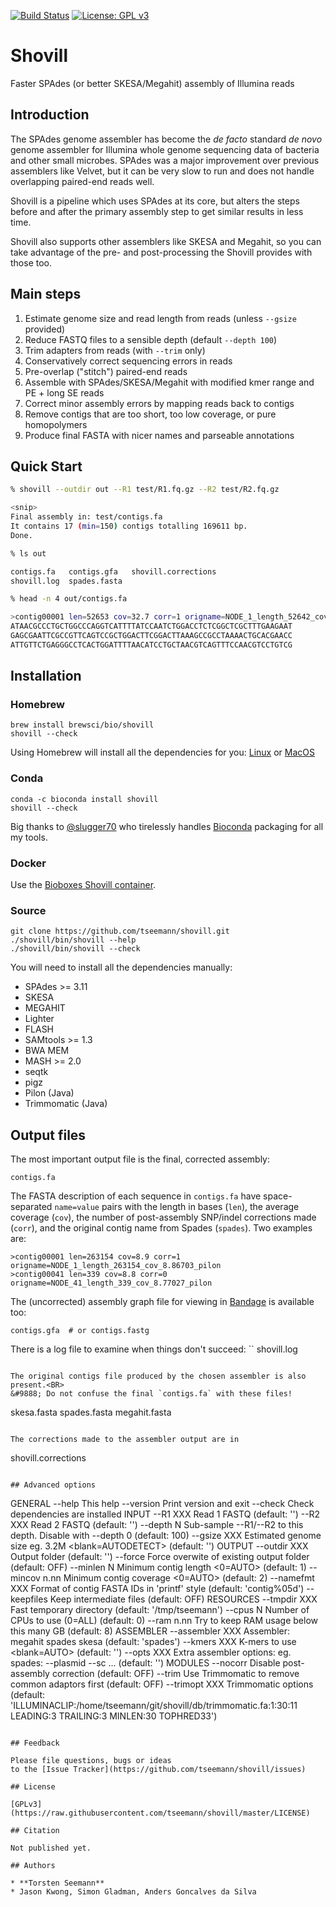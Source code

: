 [![Build Status](https://travis-ci.org/tseemann/shovill.svg?branch=master)](https://travis-ci.org/tseemann/shovill) [![License: GPL v3](https://img.shields.io/badge/License-GPL%20v3-blue.svg)](https://www.gnu.org/licenses/gpl-3.0) [](#lang-au)

# Shovill
Faster SPAdes (or better SKESA/Megahit) assembly of Illumina reads 

## Introduction

The SPAdes genome assembler has become the *de facto* standard *de novo* genome assembler
for Illumina whole genome sequencing data of bacteria and other small microbes. SPAdes
was a major improvement over previous assemblers like Velvet, but it can be very slow to run
and does not handle overlapping paired-end reads well.

Shovill is a pipeline which uses SPAdes at its core, but alters the steps before and after
the primary assembly step to get similar results in less time.

Shovill also supports other assemblers like SKESA and Megahit, so you can take advantage
of the pre- and post-processing the Shovill provides with those too.

## Main steps

1. Estimate genome size and read length from reads (unless `--gsize` provided)
2. Reduce FASTQ files to a sensible depth (default `--depth 100`)
3. Trim adapters from reads (with `--trim` only)
4. Conservatively correct sequencing errors in reads
5. Pre-overlap ("stitch") paired-end reads
6. Assemble with SPAdes/SKESA/Megahit with modified kmer range and PE + long SE reads
7. Correct minor assembly errors by mapping reads back to contigs
8. Remove contigs that are too short, too low coverage, or pure homopolymers
9. Produce final FASTA with nicer names and parseable annotations

## Quick Start

```bash
% shovill --outdir out --R1 test/R1.fq.gz --R2 test/R2.fq.gz

<snip>
Final assembly in: test/contigs.fa
It contains 17 (min=150) contigs totalling 169611 bp.
Done.

% ls out

contigs.fa   contigs.gfa   shovill.corrections  
shovill.log  spades.fasta

% head -n 4 out/contigs.fa

>contig00001 len=52653 cov=32.7 corr=1 origname=NODE_1_length_52642_cov_32.67243_pilon
ATAACGCCCTGCTGGCCCAGGTCATTTTATCCAATCTGGACCTCTCGGCTCGCTTTGAAGAAT
GAGCGAATTCGCCGTTCAGTCCGCTGGACTTCGGACTTAAAGCCGCCTAAAACTGCACGAACC
ATTGTTCTGAGGGCCTCACTGGATTTTAACATCCTGCTAACGTCAGTTTCCAACGTCCTGTCG
```

## Installation

### Homebrew

```
brew install brewsci/bio/shovill
shovill --check
```
Using Homebrew will install all the dependencies for you: 
[Linux](http://linuxbrew.sh) or [MacOS](http://brew.sh)

### Conda

```
conda -c bioconda install shovill
shovill --check
```
Big thanks to [@slugger70](https://github.com/slugger70) who tirelessly handles 
[Bioconda](https://bioconda.github.io/) packaging for all my tools.

### Docker

Use the 
[Bioboxes Shovill container](https://github.com/bioboxes/shovill/blob/master/Dockerfile).

### Source

```
git clone https://github.com/tseemann/shovill.git
./shovill/bin/shovill --help
./shovill/bin/shovill --check
```
You will need to install all the dependencies manually:
* SPAdes >= 3.11
* SKESA
* MEGAHIT
* Lighter
* FLASH
* SAMtools >= 1.3
* BWA MEM 
* MASH >= 2.0
* seqtk
* pigz
* Pilon (Java)
* Trimmomatic (Java)

## Output files

The most important output file is the final, corrected assembly:
```
contigs.fa
```

The FASTA description of each sequence in `contigs.fa` have space-separated
`name=value` pairs with the length in bases (`len`), the average coverage
(`cov`), the number of post-assembly SNP/indel corrections made (`corr`),
and the original contig name from Spades (`spades`). Two examples are:
```
>contig00001 len=263154 cov=8.9 corr=1 origname=NODE_1_length_263154_cov_8.86703_pilon
>contig00041 len=339 cov=8.8 corr=0 origname=NODE_41_length_339_cov_8.77027_pilon
```

The (uncorrected) assembly graph file for viewing in 
[Bandage](https://rrwick.github.io/Bandage/) is available too:
```
contigs.gfa  # or contigs.fastg
```

There is a log file to examine when things don't succeed:
``
shovill.log
```

The original contigs file produced by the chosen assembler is also present.<BR>
&#9888; Do not confuse the final `contigs.fa` with these files!
```
skesa.fasta
spades.fasta
megahit.fasta
```

The corrections made to the assembler output are in
```
shovill.corrections
```

## Advanced options

```
GENERAL
  --help          This help
  --version       Print version and exit
  --check         Check dependencies are installed
INPUT
  --R1 XXX        Read 1 FASTQ (default: '')
  --R2 XXX        Read 2 FASTQ (default: '')
  --depth N       Sub-sample --R1/--R2 to this depth. Disable with --depth 0 (default: 100)
  --gsize XXX     Estimated genome size eg. 3.2M <blank=AUTODETECT> (default: '')
OUTPUT
  --outdir XXX    Output folder (default: '')
  --force         Force overwite of existing output folder (default: OFF)
  --minlen N      Minimum contig length <0=AUTO> (default: 1)
  --mincov n.nn   Minimum contig coverage <0=AUTO> (default: 2)
  --namefmt XXX   Format of contig FASTA IDs in 'printf' style (default: 'contig%05d')
  --keepfiles     Keep intermediate files (default: OFF)
RESOURCES
  --tmpdir XXX    Fast temporary directory (default: '/tmp/tseemann')
  --cpus N        Number of CPUs to use (0=ALL) (default: 0)
  --ram n.nn      Try to keep RAM usage below this many GB (default: 8)
ASSEMBLER
  --assembler XXX Assembler: megahit spades skesa (default: 'spades')
  --kmers XXX     K-mers to use <blank=AUTO> (default: '')
  --opts XXX      Extra assembler options: eg. spades: --plasmid --sc ... (default: '')
MODULES
  --nocorr        Disable post-assembly correction (default: OFF)
  --trim          Use Trimmomatic to remove common adaptors first (default: OFF)
  --trimopt XXX   Trimmomatic options (default: 'ILLUMINACLIP:/home/tseemann/git/shovill/db/trimmomatic.fa:1:30:11 LEADING:3 TRAILING:3 MINLEN:30 TOPHRED33')
```

## Feedback

Please file questions, bugs or ideas 
to the [Issue Tracker](https://github.com/tseemann/shovill/issues)

## License

[GPLv3](https://raw.githubusercontent.com/tseemann/shovill/master/LICENSE)

## Citation

Not published yet.

## Authors

* **Torsten Seemann**
* Jason Kwong, Simon Gladman, Anders Goncalves da Silva
